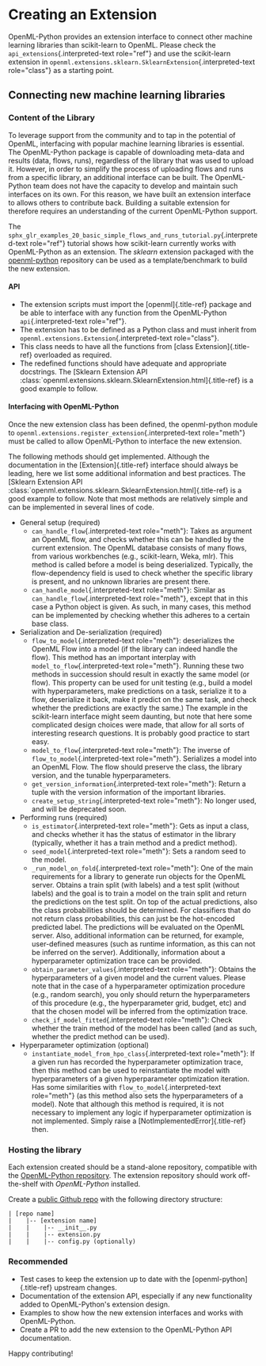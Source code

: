 # Creating an Extension

OpenML-Python provides an extension interface to connect other machine
learning libraries than scikit-learn to OpenML. Please check the
`api_extensions`{.interpreted-text role="ref"} and use the scikit-learn
extension in
`openml.extensions.sklearn.SklearnExtension`{.interpreted-text
role="class"} as a starting point.

## Connecting new machine learning libraries

### Content of the Library

To leverage support from the community and to tap in the potential of
OpenML, interfacing with popular machine learning libraries is
essential. The OpenML-Python package is capable of downloading meta-data
and results (data, flows, runs), regardless of the library that was used
to upload it. However, in order to simplify the process of uploading
flows and runs from a specific library, an additional interface can be
built. The OpenML-Python team does not have the capacity to develop and
maintain such interfaces on its own. For this reason, we have built an
extension interface to allows others to contribute back. Building a
suitable extension for therefore requires an understanding of the
current OpenML-Python support.

The
`sphx_glr_examples_20_basic_simple_flows_and_runs_tutorial.py`{.interpreted-text
role="ref"} tutorial shows how scikit-learn currently works with
OpenML-Python as an extension. The *sklearn* extension packaged with the
[openml-python](https://github.com/openml/openml-python) repository can
be used as a template/benchmark to build the new extension.

#### API

-   The extension scripts must import the [openml]{.title-ref} package
    and be able to interface with any function from the OpenML-Python
    `api`{.interpreted-text role="ref"}.
-   The extension has to be defined as a Python class and must inherit
    from `openml.extensions.Extension`{.interpreted-text role="class"}.
-   This class needs to have all the functions from [class
    Extension]{.title-ref} overloaded as required.
-   The redefined functions should have adequate and appropriate
    docstrings. The [Sklearn Extension API
    :class:\`openml.extensions.sklearn.SklearnExtension.html]{.title-ref}
    is a good example to follow.

#### Interfacing with OpenML-Python

Once the new extension class has been defined, the openml-python module
to `openml.extensions.register_extension`{.interpreted-text role="meth"}
must be called to allow OpenML-Python to interface the new extension.

The following methods should get implemented. Although the documentation
in the [Extension]{.title-ref} interface should always be leading, here
we list some additional information and best practices. The [Sklearn
Extension API
:class:\`openml.extensions.sklearn.SklearnExtension.html]{.title-ref} is
a good example to follow. Note that most methods are relatively simple
and can be implemented in several lines of code.

-   General setup (required)
    -   `can_handle_flow`{.interpreted-text role="meth"}: Takes as
        argument an OpenML flow, and checks whether this can be handled
        by the current extension. The OpenML database consists of many
        flows, from various workbenches (e.g., scikit-learn, Weka, mlr).
        This method is called before a model is being deserialized.
        Typically, the flow-dependency field is used to check whether
        the specific library is present, and no unknown libraries are
        present there.
    -   `can_handle_model`{.interpreted-text role="meth"}: Similar as
        `can_handle_flow`{.interpreted-text role="meth"}, except that in
        this case a Python object is given. As such, in many cases, this
        method can be implemented by checking whether this adheres to a
        certain base class.
-   Serialization and De-serialization (required)
    -   `flow_to_model`{.interpreted-text role="meth"}: deserializes the
        OpenML Flow into a model (if the library can indeed handle the
        flow). This method has an important interplay with
        `model_to_flow`{.interpreted-text role="meth"}. Running these
        two methods in succession should result in exactly the same
        model (or flow). This property can be used for unit testing
        (e.g., build a model with hyperparameters, make predictions on a
        task, serialize it to a flow, deserialize it back, make it
        predict on the same task, and check whether the predictions are
        exactly the same.) The example in the scikit-learn interface
        might seem daunting, but note that here some complicated design
        choices were made, that allow for all sorts of interesting
        research questions. It is probably good practice to start easy.
    -   `model_to_flow`{.interpreted-text role="meth"}: The inverse of
        `flow_to_model`{.interpreted-text role="meth"}. Serializes a
        model into an OpenML Flow. The flow should preserve the class,
        the library version, and the tunable hyperparameters.
    -   `get_version_information`{.interpreted-text role="meth"}: Return
        a tuple with the version information of the important libraries.
    -   `create_setup_string`{.interpreted-text role="meth"}: No longer
        used, and will be deprecated soon.
-   Performing runs (required)
    -   `is_estimator`{.interpreted-text role="meth"}: Gets as input a
        class, and checks whether it has the status of estimator in the
        library (typically, whether it has a train method and a predict
        method).
    -   `seed_model`{.interpreted-text role="meth"}: Sets a random seed
        to the model.
    -   `_run_model_on_fold`{.interpreted-text role="meth"}: One of the
        main requirements for a library to generate run objects for the
        OpenML server. Obtains a train split (with labels) and a test
        split (without labels) and the goal is to train a model on the
        train split and return the predictions on the test split. On top
        of the actual predictions, also the class probabilities should
        be determined. For classifiers that do not return class
        probabilities, this can just be the hot-encoded predicted label.
        The predictions will be evaluated on the OpenML server. Also,
        additional information can be returned, for example,
        user-defined measures (such as runtime information, as this can
        not be inferred on the server). Additionally, information about
        a hyperparameter optimization trace can be provided.
    -   `obtain_parameter_values`{.interpreted-text role="meth"}:
        Obtains the hyperparameters of a given model and the current
        values. Please note that in the case of a hyperparameter
        optimization procedure (e.g., random search), you only should
        return the hyperparameters of this procedure (e.g., the
        hyperparameter grid, budget, etc) and that the chosen model will
        be inferred from the optimization trace.
    -   `check_if_model_fitted`{.interpreted-text role="meth"}: Check
        whether the train method of the model has been called (and as
        such, whether the predict method can be used).
-   Hyperparameter optimization (optional)
    -   `instantiate_model_from_hpo_class`{.interpreted-text
        role="meth"}: If a given run has recorded the hyperparameter
        optimization trace, then this method can be used to
        reinstantiate the model with hyperparameters of a given
        hyperparameter optimization iteration. Has some similarities
        with `flow_to_model`{.interpreted-text role="meth"} (as this
        method also sets the hyperparameters of a model). Note that
        although this method is required, it is not necessary to
        implement any logic if hyperparameter optimization is not
        implemented. Simply raise a [NotImplementedError]{.title-ref}
        then.

### Hosting the library

Each extension created should be a stand-alone repository, compatible
with the [OpenML-Python
repository](https://github.com/openml/openml-python). The extension
repository should work off-the-shelf with *OpenML-Python* installed.

Create a [public Github
repo](https://docs.github.com/en/github/getting-started-with-github/create-a-repo)
with the following directory structure:

    | [repo name]
    |    |-- [extension name]
    |    |    |-- __init__.py
    |    |    |-- extension.py
    |    |    |-- config.py (optionally)

### Recommended

-   Test cases to keep the extension up to date with the
    [openml-python]{.title-ref} upstream changes.
-   Documentation of the extension API, especially if any new
    functionality added to OpenML-Python\'s extension design.
-   Examples to show how the new extension interfaces and works with
    OpenML-Python.
-   Create a PR to add the new extension to the OpenML-Python API
    documentation.

Happy contributing!

